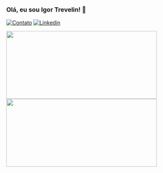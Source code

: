 ### Olá, eu sou Igor Trevelin! 👋

[![Contato](https://img.shields.io/badge/Gmail-D14836?style=for-the-badge&logo=gmail&logoColor=white)](mailto:igor.trevelin.xavier@gmail.com)
[![Linkedin](https://img.shields.io/badge/LinkedIn-0077B5?style=for-the-badge&logo=linkedin&logoColor=white)](https://www.linkedin.com/in/igor-trevelin/)
  
<div align="start">
  <a href="https://github.com/IgorTrevelin">
    <img height="180em" width="400em" align="center" src="https://github-readme-stats.vercel.app/api/?username=IgorTrevelin&theme=dracula&show_private=true&show_icons=true" />
    <img height="180em" width="400em" align="center" src="https://github-readme-stats.vercel.app/api/top-langs?username=IgorTrevelin&layout=compact&theme=dracula&langs_count=8" />
  </a>
</div>
